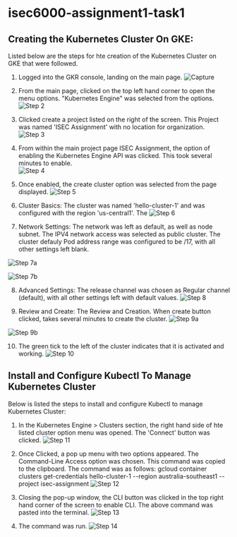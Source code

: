 # isec6000-assignment1-task1

## **Creating the Kubernetes Cluster On GKE:**

Listed below are the steps for hte creation of the Kubernetes Cluster on GKE that were followed. 

1. Logged into the GKR console, landing on the main page.
![Capture](https://github.com/liamsutton601/isec6000-assignment1-task1/assets/130027096/afc3b751-9fb2-43e3-ab26-b67c8c2e7d34)

2. From the main page, clicked on the top left hand corner to open the menu options. "Kubernetes Engine" was selected from the options.
![Step 2](https://github.com/liamsutton601/isec6000-assignment1-task1/assets/130027096/b389ce8c-1656-4183-b220-4fe4d0ca119d)

3. Clicked create a project listed on the right of the screen. This Project was named 'ISEC Assignment' with no location for organization. 
![Step 3](https://github.com/liamsutton601/isec6000-assignment1-task1/assets/130027096/237f9544-51f3-4b81-870a-dd0322d4a860)

4. From within the main project page ISEC Assignment, the option of enabling the Kubernetes Engine API was clicked. This took several minutes to enable.  
![Step 4](https://github.com/liamsutton601/isec6000-assignment1-task1/assets/130027096/392b007b-8827-4f38-a6a4-a9d2ba66349e)

5. Once enabled, the create cluster option was selected from the page displayed.
![Step 5](https://github.com/liamsutton601/isec6000-assignment1-task1/assets/130027096/daefa59d-ba42-48fc-93be-f596f10a8056)

6. Cluster Basics: The cluster was named 'hello-cluster-1' and was configured with the region 'us-central1'. The 
![Step 6](https://github.com/liamsutton601/isec6000-assignment1-task1/assets/130027096/e4803b5d-5314-4120-8782-4782bee6476e)

7. Network Settings: The network was left as default, as well as node subnet. The IPV4 network access was selected as public cluster.
The cluster defauly Pod address range was configured to be /17, with all other settings left blank.

![Step 7a](https://github.com/liamsutton601/isec6000-assignment1-task1/assets/130027096/f850a3b2-67fb-459b-b074-0785ef80d3b3)

![Step 7b](https://github.com/liamsutton601/isec6000-assignment1-task1/assets/130027096/62b57d29-f7a1-43d6-91ab-589de885b312)

8. Advanced Settings: The release channel was chosen as Regular channel (default), with all other settings left with default values.
![Step 8](https://github.com/liamsutton601/isec6000-assignment1-task1/assets/130027096/927b6f31-2916-4500-a5b1-03b84c1f111e)

9. Review and Create: The Review and Creation. When create button clicked, takes several minutes to create the cluster.
![Step 9a](https://github.com/liamsutton601/isec6000-assignment1-task1/assets/130027096/7f8b4086-92da-4afb-8528-34ed359ac5f0)

![Step 9b](https://github.com/liamsutton601/isec6000-assignment1-task1/assets/130027096/f0501d08-6079-43d8-b78d-a66aeb62ce37)

10. The green tick to the left of the cluster indicates that it is activated and working.
![Step 10](https://github.com/liamsutton601/isec6000-assignment1-task1/assets/130027096/59029bbe-36cc-4b24-86e3-b9b903c0b182)

## **Install and Configure Kubectl To Manage Kubernetes Cluster**

Below is listed the steps to install and configure Kubectl to manage Kubernetes Cluster:

1. In the Kubernetes Engine > Clusters section, the right hand side of hte listed cluster option menu was opened. The 'Connect' button was clicked. 
![Step 11](https://github.com/liamsutton601/isec6000-assignment1-task1/assets/130027096/49e5ec59-b651-4fd4-a8bc-9945c707b1a4)

2. Once Clicked, a pop up menu with two options appeared. The Command-Line Access option was chosen. This command was copied to the clipboard.
The command was as follows: gcloud container clusters get-credentials hello-cluster-1 --region australia-southeast1 --project isec-assignment
![Step 12](https://github.com/liamsutton601/isec6000-assignment1-task1/assets/130027096/dd6d6aad-0832-4466-8c85-f9f0f6702d20)

3. Closing the pop-up window, the CLI button was clicked in the top right hand corner of the screen to enable CLI. The above command was pasted into the terminal. 
![Step 13](https://github.com/liamsutton601/isec6000-assignment1-task1/assets/130027096/d76e3fa1-2de2-4dad-970c-9d97d8ad179e)

4. The command was run.
![Step 14](https://github.com/liamsutton601/isec6000-assignment1-task1/assets/130027096/3f4012aa-f5e2-4e43-baee-3cec619494c0)











